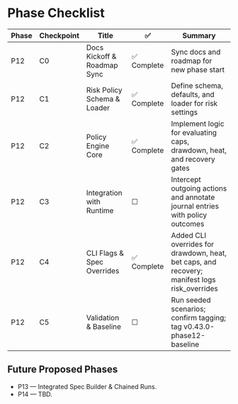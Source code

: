# Phase Checklist

| Phase | Checkpoint | Title | ✅ | Summary |
|--------|-------------|-------|---|----------|
| P12 | C0 | Docs Kickoff & Roadmap Sync | ✅ Complete | Sync docs and roadmap for new phase start |
| P12 | C1 | Risk Policy Schema & Loader | ✅ Complete | Define schema, defaults, and loader for risk settings |
| P12 | C2 | Policy Engine Core | ✅ Complete | Implement logic for evaluating caps, drawdown, heat, and recovery gates |
| P12 | C3 | Integration with Runtime | ☐ | Intercept outgoing actions and annotate journal entries with policy outcomes |
| P12 | C4 | CLI Flags & Spec Overrides | ✅ Complete | Added CLI overrides for drawdown, heat, bet caps, and recovery; manifest logs risk_overrides |
| P12 | C5 | Validation & Baseline | ☐ | Run seeded scenarios; confirm tagging; tag v0.43.0-phase12-baseline |

## Future Proposed Phases
- P13 — Integrated Spec Builder & Chained Runs.
- P14 — TBD.
